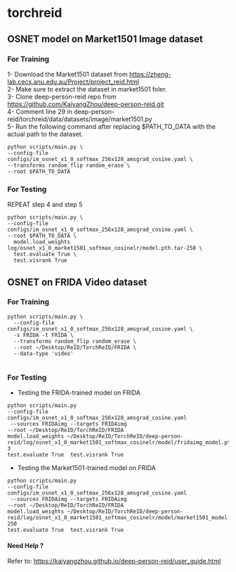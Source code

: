 # torchreid

## OSNET model on Market1501 Image dataset   
### For Training    
1- Download the Market1501 dataset from https://zheng-lab.cecs.anu.edu.au/Project/project_reid.html   
2- Make sure to extract the dataset in market1501 foler.         
3- Clone deep-person-reid repo from https://github.com/KaiyangZhou/deep-person-reid.git   
4- Comment line 29 in deep-person-reid/torchreid/data/datasets/image/market1501.py    
5- Run the following command after replacing $PATH_TO_DATA with the actual path to the dataset.    

```
python scripts/main.py \
--config-file configs/im_osnet_x1_0_softmax_256x128_amsgrad_cosine.yaml \
--transforms random_flip random_erase \
--root $PATH_TO_DATA
```
### For Testing    

REPEAT step 4 and step 5

```
python scripts/main.py \
--config-file configs/im_osnet_x1_0_softmax_256x128_amsgrad_cosine.yaml \
--root $PATH_TO_DATA \
  model.load_weights log/osnet_x1_0_market1501_softmax_cosinelr/model.pth.tar-250 \
  test.evaluate True \
  test.visrank True 
```


## OSNET on FRIDA Video dataset  
### For Training   
```
python scripts/main.py \     
  --config-file configs/im_osnet_x1_0_softmax_256x128_amsgrad_cosine.yaml \    
  -s FRIDA -t FRIDA \    
  --transforms random_flip random_erase \     
  --root ~/Desktop/ReID/TorchReID/FRIDA \     
  --data-type 'video'   
   
```

### For Testing   
- Testing the FRIDA-trained model on FRIDA
```
python scripts/main.py
--config-file configs/im_osnet_x1_0_softmax_256x128_amsgrad_cosine.yaml
 --sources FRIDAimg --targets FRIDAimg
--root ~/Desktop/ReID/TorchReID/FRIDA
model.load_weights ~/Desktop/ReID/TorchReID/deep-person-reid/log/osnet_x1_0_market1501_softmax_cosinelr/model/fridaimg_model.pth.tar-3
test.evaluate True  test.visrank True
```

- Testing the Market1501-trained model on FRIDA   

```
python scripts/main.py
--config-file configs/im_osnet_x1_0_softmax_256x128_amsgrad_cosine.yaml
 --sources FRIDAimg --targets FRIDAimg
--root ~/Desktop/ReID/TorchReID/FRIDA
model.load_weights ~/Desktop/ReID/TorchReID/deep-person-reid/log/osnet_x1_0_market1501_softmax_cosinelr/model/market1501_model.pth.tar-250
test.evaluate True  test.visrank True
```
#### Need Help ?      
Refer to: https://kaiyangzhou.github.io/deep-person-reid/user_guide.html
